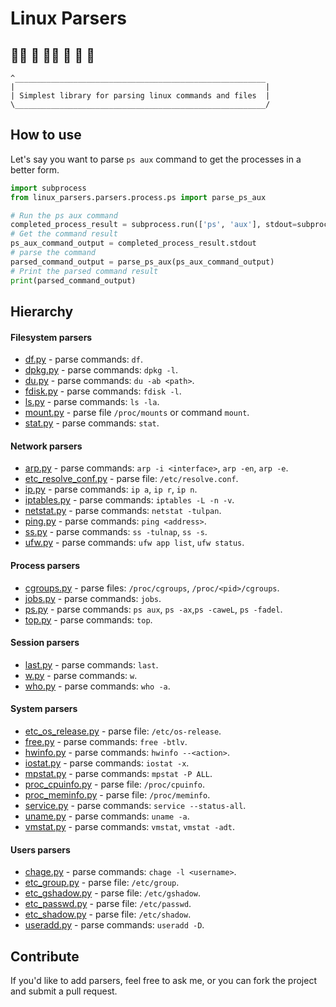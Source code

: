 # Linux Parsers

## 🤵‍♂️ 🐧 🤵‍♀️ 🐧 🤵 🐧

    ^________________________________________________________
    |                                                        |
    | Simplest library for parsing linux commands and files  |
    \________________________________________________________/

## How to use

Let's say you want to parse `ps aux` command to get the processes in a better form.

```python
import subprocess
from linux_parsers.parsers.process.ps import parse_ps_aux

# Run the ps aux command
completed_process_result = subprocess.run(['ps', 'aux'], stdout=subprocess.PIPE, stderr=subprocess.PIPE, text=True)
# Get the command result
ps_aux_command_output = completed_process_result.stdout
# parse the command
parsed_command_output = parse_ps_aux(ps_aux_command_output)
# Print the parsed command result
print(parsed_command_output)
```

## Hierarchy

#### Filesystem parsers

- [df.py](linux_parsers/parsers/filesystem/df.py) - parse commands: `df`.
- [dpkg.py](linux_parsers/parsers/filesystem/dpkg.py) - parse commands: `dpkg -l`.
- [du.py](linux_parsers/parsers/filesystem/du.py) - parse commands: `du -ab <path>`.
- [fdisk.py](linux_parsers/parsers/filesystem/fdisk.py) - parse commands: `fdisk -l`.
- [ls.py](linux_parsers/parsers/filesystem/ls.py) - parse commands: `ls -la`.
- [mount.py](linux_parsers/parsers/filesystem/mount.py) - parse file `/proc/mounts` or command `mount`.
- [stat.py](linux_parsers/parsers/filesystem/stat.py) - parse commands: `stat`.

#### Network parsers

- [arp.py](linux_parsers/parsers/network/arp.py) - parse commands: `arp -i <interface>`, `arp -en`, `arp -e`.
- [etc_resolve_conf.py](linux_parsers/parsers/network/etc_resolve_conf.py) - parse file: `/etc/resolve.conf`.
- [ip.py](linux_parsers/parsers/network/ip.py) - parse commands: `ip a`, `ip r`, `ip n`.
- [iptables.py](linux_parsers/parsers/network/iptables.py) - parse commands: `iptables -L -n -v`.
- [netstat.py](linux_parsers/parsers/network/netstat.py) - parse commands: `netstat -tulpan`.
- [ping.py](linux_parsers/parsers/network/ping.py) - parse commands: `ping <address>`.
- [ss.py](linux_parsers/parsers/network/ss.py) - parse commands: `ss -tulnap`, `ss -s`.
- [ufw.py](linux_parsers/parsers/network/ufw.py) - parse commands: `ufw app list`, `ufw status`.

#### Process parsers

- [cgroups.py](linux_parsers/parsers/process/cgroups.py) - parse files: `/proc/cgroups`, `/proc/<pid>/cgroups`.
- [jobs.py](linux_parsers/parsers/process/jobs.py) - parse commands: `jobs`.
- [ps.py](linux_parsers/parsers/process/ps.py) - parse commands: `ps aux`, `ps -ax`,`ps -caweL`, `ps -fadel`.
- [top.py](linux_parsers/parsers/process/top.py) - parse commands: `top`.

#### Session parsers

- [last.py](linux_parsers/parsers/session/last.py) - parse commands: `last`.
- [w.py](linux_parsers/parsers/session/w.py) - parse commands: `w`.
- [who.py](linux_parsers/parsers/session/who.py) - parse commands: `who -a`.

#### System parsers

- [etc_os_release.py](linux_parsers/parsers/system/etc_os_release.py) - parse file: `/etc/os-release`.
- [free.py](linux_parsers/parsers/system/free.py) - parse commands: `free -btlv`.
- [hwinfo.py](linux_parsers/parsers/system/hwinfo.py) - parse commands: `hwinfo --<action>`.
- [iostat.py](linux_parsers/parsers/system/iostat.py) - parse commands: `iostat -x`.
- [mpstat.py](linux_parsers/parsers/system/mpstat.py) - parse commands: `mpstat -P ALL`.
- [proc_cpuinfo.py](linux_parsers/parsers/system/proc_cpuinfo.py) - parse file: `/proc/cpuinfo`.
- [proc_meminfo.py](linux_parsers/parsers/system/proc_meminfo.py) - parse file: `/proc/meminfo`.
- [service.py](linux_parsers/parsers/system/service.py) - parse commands: `service --status-all`.
- [uname.py](linux_parsers/parsers/system/uname.py) - parse commands: `uname -a`.
- [vmstat.py](linux_parsers/parsers/system/vmstat.py) - parse commands: `vmstat`, `vmstat -adt`.

#### Users parsers

- [chage.py](linux_parsers/parsers/users/chage.py) - parse commands: `chage -l <username>`.
- [etc_group.py](linux_parsers/parsers/users/etc_group.py) - parse file: `/etc/group`.
- [etc_gshadow.py](linux_parsers/parsers/users/etc_gshadow.py) - parse file: `/etc/gshadow`.
- [etc_passwd.py](linux_parsers/parsers/users/etc_passwd.py) - parse file: `/etc/passwd`.
- [etc_shadow.py](linux_parsers/parsers/users/etc_shadow.py) - parse file: `/etc/shadow`.
- [useradd.py](linux_parsers/parsers/users/useradd.py) - parse commands: `useradd -D`.

## Contribute

If you'd like to add parsers, feel free to ask me, or you can fork the project and submit a pull request.  
